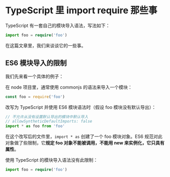 # TypeScript 里 import require 那些事

TypeScript 有一套自己的模块导入语法，写法如下：

```typescript
import foo = require('foo')
```

在这篇文章里，我们来谈谈它的一些事。

## ES6 模块导入的限制

我们先来看一个具体的例子：

在 node 项目里，通常使用 commonjs 的语法来导入一个模块：

```javascript
const foo = require('foo')
```

改写为 TypeScript 并使用 ES6 模块语法时（假设 foo 模块没有默认导出）：

```typescript
// 不允许从没有设置默认导出的模块中默认导入
// allowSyntheticDefaultImports: false
import * as foo from 'foo'
```
在这个改写后的文件里，`import * as` 创建了一个 foo 模块对象。ES6 规范对此对象做了些限制，它**规定 foo 对象不能被调用，不能用 new 来实例化，它只具有属性**。

使用 TypeScript 的模块导入语法没有此限制：

```typescript
import foo = require('foo')
```



